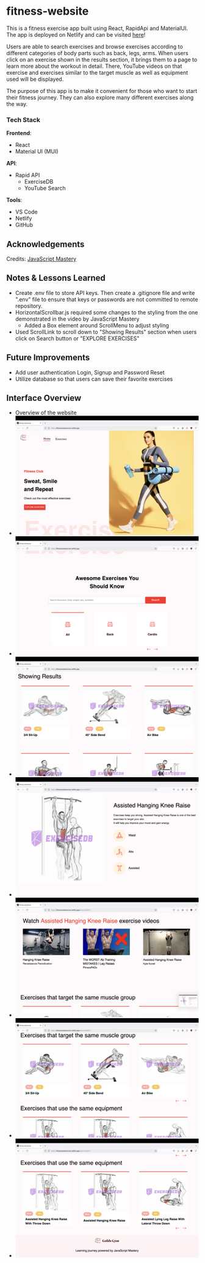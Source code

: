 # fitness-website
This is a fitness exercise app built using React, RapidApi and MaterialUI. The app is deployed on Netlify and can be visited [here](https://fitnessandexercise.netlify.app/)!  

Users are able to search exercises and browse exercises according to different categories of body parts such as back, legs, arms. When users click on an exercise shown in the results section, it brings them to a page to learn more about the workout in detail. There, YouTube videos on that exercise and exercises similar to the target muscle as well as equipment used will be displayed.

The purpose of this app is to make it convenient for those who want to start their fitness journey. They can also explore many different exercises along the way.

### Tech Stack
**Frontend**:
- React
- Material UI (MUI)

**API**:
- Rapid API
  - ExerciseDB
  - YouTube Search

**Tools**:
- VS Code
- Netlify
- GitHub

## Acknowledgements
Credits: [JavaScript Mastery](https://www.youtube.com/watch?v=KBpoBc98BwM&list=PL6QREj8te1P6wX9m5KnicnDVEucbOPsqR&index=12) 

## Notes & Lessons Learned
- Create .env file to store API keys. Then create a .gitignore file and write ".env" file to ensure that keys or passwords are not committed to remote repository.
- HorizontalScrollbar.js required some changes to the styling from the one demonstrated in the video by JavaScript Mastery
  - Added a Box element around ScrollMenu to adjust styling
- Used ScrollLink to scroll down to "Showing Results" section when users click on Search button or "EXPLORE EXERCISES"


## Future Improvements
- Add user authentication Login, Signup and Password Reset 
- Utilize database so that users can save their favorite exercises
  
## Interface Overview

- Overview of the website
- ![homepage](./images/Home.png)
- ![search](./images/Search.png)
- ![results](./images/Results.png)
- ![exercise-detail](./images/ExerciseDetail.png)
- ![exercise-video](./images/ExerciseVideo.png)
- ![same-target](./images/SameTarget.png)
- ![same-equipment](./images/SameEquipment.png)
